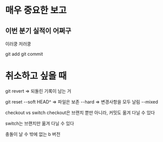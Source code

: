# 매우 중요한 보고

## 이번 분기 실적이 어쩌구

이러쿵 저러쿵

git add
git commit

# 취소하고 싶을 때
git revert => 되돌린 기록이 남는 거

git reset --soft HEAD^ => 파일은 보존
          --hard => 변경사항을 모두 날림
          --mixed

checkout vs switch
checkout은 브랜치 뿐만 아니라, 커밋도 옮겨 다닐 수 있다

switch는 브랜치만 옮겨 다닐 수 있다

충돌이 날 수 밖에 없는 b 버전